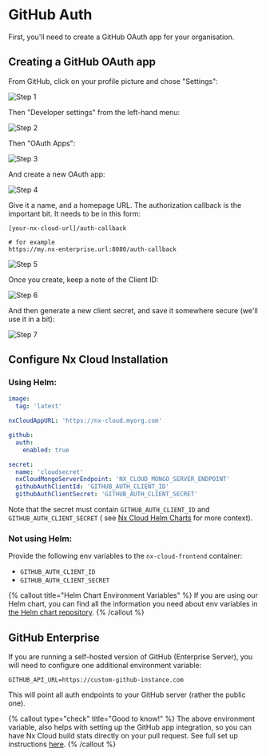 # GitHub Auth

First, you'll need to create a GitHub OAuth app for your organisation.

## Creating a GitHub OAuth app

From GitHub, click on your profile picture and chose "Settings":

![Step 1](/nx-cloud/private/images/github_auth_step_1.png)

Then "Developer settings" from the left-hand menu:

![Step 2](/nx-cloud/private/images/github_auth_step_2.png)

Then "OAuth Apps":

![Step 3](/nx-cloud/private/images/github_auth_step_3.png)

And create a new OAuth app:

![Step 4](/nx-cloud/private/images/github_auth_step_4.png)

Give it a name, and a homepage URL. The authorization callback is the important bit. It needs to be in this form:

```
[your-nx-cloud-url]/auth-callback

# for example
https://my.nx-enterprise.url:8080/auth-callback
```

![Step 5](/nx-cloud/private/images/github_auth_step_5.png)

Once you create, keep a note of the Client ID:

![Step 6](/nx-cloud/private/images/github_auth_step_6.png)

And then generate a new client secret, and save it somewhere secure (we'll use it in a bit):

![Step 7](/nx-cloud/private/images/github_auth_step_7.png)

## Configure Nx Cloud Installation

### Using Helm:

```yaml
image:
  tag: 'latest'

nxCloudAppURL: 'https://nx-cloud.myorg.com'

github:
  auth:
    enabled: true

secret:
  name: 'cloudsecret'
  nxCloudMongoServerEndpoint: 'NX_CLOUD_MONGO_SERVER_ENDPOINT'
  githubAuthClientId: 'GITHUB_AUTH_CLIENT_ID'
  githubAuthClientSecret: 'GITHUB_AUTH_CLIENT_SECRET'
```

Note that the secret must contain `GITHUB_AUTH_CLIENT_ID` and `GITHUB_AUTH_CLIENT_SECRET` (
see [Nx Cloud Helm Charts](https://github.com/nrwl/nx-cloud-helm) for more context).

### Not using Helm:

Provide the following env variables to the `nx-cloud-frontend` container:

- `GITHUB_AUTH_CLIENT_ID`
- `GITHUB_AUTH_CLIENT_SECRET`

{% callout title="Helm Chart Environment Variables" %}
If you are using our Helm chart, you can find all the information you need about env variables in [the Helm chart repository](https://github.com/nrwl/nx-cloud-helm/blob/main/AUTH-GUIDE.md).
{% /callout %}

## GitHub Enterprise

If you are running a self-hosted version of GitHub (Enterprise Server), you will need to configure one additional
environment variable:

`GITHUB_API_URL=https://custom-github-instance.com`

This will point all auth endpoints to your GitHub server (rather the public one).

{% callout type="check" title="Good to know!" %}
The above environment variable, also helps with setting up the GitHub app integration, so you can have Nx Cloud build
stats directly on your pull request. See full set up instructions [here](/ci/recipes/source-control-integration/github).
{% /callout %}
